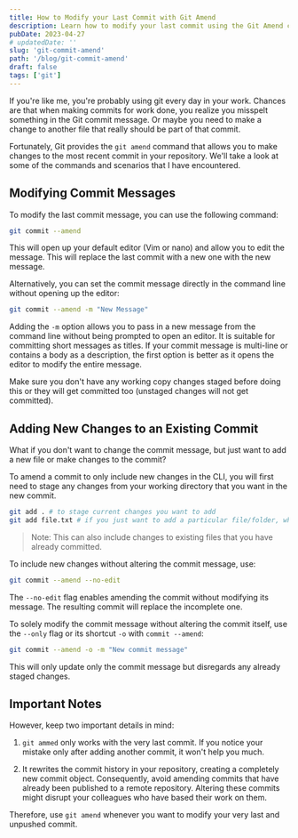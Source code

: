 ```yaml
---
title: How to Modify your Last Commit with Git Amend
description: Learn how to modify your last commit using the Git Amend command.
pubDate: 2023-04-27
# updatedDate: ''
slug: 'git-commit-amend'
path: '/blog/git-commit-amend'
draft: false
tags: ['git']
---
```


If you're like me, you're probably using git every day in your work. Chances are that when making commits for work done, you realize you misspelt something in the Git commit message. Or maybe you need to make a change to another file that really should be part of that commit.

Fortunately, Git provides the `git amend` command that allows you to make changes to the most recent commit in your repository.
We'll take a look at some of the commands and scenarios that I have encountered.

## Modifying Commit Messages

To modify the last commit message, you can use the following command:

```bash
git commit --amend
```

This will open up your default editor (Vim or nano) and allow you to edit the message. This will replace the last commit with a new one with the new message.

Alternatively, you can set the commit message directly in the command line without opening up the editor:

```bash
git commit --amend -m "New Message"
```

Adding the `-m` option allows you to pass in a new message from the command line without being prompted to open an editor.
It is suitable for committing short messages as titles. If your commit message is multi-line or contains a body as a description, the first option is better as it opens the editor to modify the entire message.

Make sure you don't have any working copy changes staged before doing this or they will get committed too (unstaged changes will not get committed).

## Adding New Changes to an Existing Commit

What if you don't want to change the commit message, but just want to add a new file or make changes to the commit?

To amend a commit to only include new changes in the CLI, you will first need to stage any changes from your working directory that you want in the new commit.

```bash
git add . # to stage current changes you want to add
git add file.txt # if you just want to add a particular file/folder, whatever the case may be
```

> Note: This can also include changes to existing files that you have already committed.

To include new changes without altering the commit message, use:

```bash
git commit --amend --no-edit
```

The `--no-edit` flag enables amending the commit without modifying its message. The resulting commit will replace the incomplete one.

To solely modify the commit message without altering the commit itself, use the `--only` flag or its shortcut `-o` with `commit --amend`:

```bash
git commit --amend -o -m "New commit message"
```

This will only update only the commit message but disregards any already staged changes.

## Important Notes

However, keep two important details in mind:

1. `git ammed` only works with the very last commit. If you notice your mistake only after adding another commit, it won't help you much.

1. It rewrites the commit history in your repository, creating a completely new commit object. Consequently, avoid amending commits that have already been published to a remote repository. Altering these commits might disrupt your colleagues who have based their work on them.

Therefore, use `git amend` whenever you want to modify your very last and unpushed commit.
